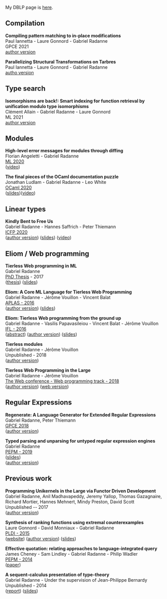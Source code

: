 
My DBLP page is [here][DBLP].

[DBLP]: http://dblp.uni-trier.de/pers/hd/r/Radanne:Gabriel

## Compilation

**Compiling pattern matching to in-place modifications**  
Paul Iannetta - Laure Gonnord - Gabriel Radanne  
GPCE 2021  
[author version](https://hal.archives-ouvertes.fr/hal-03355377)

**Parallelizing Structural Transformations on Tarbres**  
Paul Iannetta - Laure Gonnord - Gabriel Radanne  
[autho version](https://hal.archives-ouvertes.fr/hal-03208466)

## Type search

**Isomorphisms are back!: Smart indexing for function retrieval by unification modulo type isomorphisms**  
Clément Allain - Gabriel Radanne - Laure Gonnord  
ML 2021  
[author version](https://hal.archives-ouvertes.fr/hal-03355381)

## Modules

**High-level error messages for modules through diffing**  
Florian Angeletti - Gabriel Radanne  
[ML 2020](https://icfp20.sigplan.org/details/mlfamilyworkshop-2020-papers/3/High-level-error-messages-for-modules-through-diffing)  
([video](https://www.youtube.com/watch?v=n3eS-yuSJ_U))

**The final pieces of the OCaml documentation puzzle**  
Jonathan Ludlam - Gabriel Radanne - Leo White  
[OCaml 2020](https://icfp20.sigplan.org/details/ocaml-2020-papers/4/The-final-pieces-of-the-OCaml-documentation-puzzle)  
([slides](papers/odoc-ocaml2020-talk/index.html))([video](https://www.youtube.com/watch?v=wVyZ-KveN-w))

## Linear types

**Kindly Bent to Free Us**  
Gabriel Radanne - Hannes Saffrich - Peter Thiemann  
[ICFP 2020](https://icfp20.sigplan.org/details/icfp-2020-papers/25/Kindly-Bent-to-Free-Us)  
([author version](https://arxiv.org/abs/1908.09681))
([slides](papers/affe/slides-icfp.pdf))
([video](https://www.youtube.com/watch?v=i9wgeX7e-nc&t=2580s))

## Eliom / Web programming

**Tierless Web programming in ML**  
Gabriel Radanne  
[PhD Thesis](phdthesis.html) - 2017  
([thesis](papers/phdthesis.pdf))
([slides](papers/talk_phdthesis.pdf))

**Eliom: A Core ML Language for Tierless Web Programming**  
Gabriel Radanne - Jérôme Vouillon - Vincent Balat  
[APLAS - 2016](http://soict.hust.edu.vn/~aplas2016/)  
([author version](https://hal.archives-ouvertes.fr/hal-01349774))
([slides](papers/eliom/talk_aplas.pdf))

**Eliom: Tierless Web programming from the ground up**  
Gabriel Radanne - Vasilis Papavasileiou - Vincent Balat - Jérôme Vouillon  
[IFL - 2016](https://dtai.cs.kuleuven.be/events/ifl2016/)  
([abstract](papers/eliom/ifl_abstract.pdf))
([author version](https://hal.archives-ouvertes.fr/hal-01407898))
([slides](https://hal.archives-ouvertes.fr/hal-01407898/file/slides.pdf))

**Tierless modules**  
Gabriel Radanne - Jérôme Vouillon  
Unpublished - 2018  
([author version](https://hal.archives-ouvertes.fr/hal-01485362))

**Tierless Web Programming in the Large**  
Gabriel Radanne - Jérôme Vouillon  
[The Web conference - Web programming track - 2018](https://www2018.thewebconf.org/)  
([author version](papers/eliom/web2018.pdf))
([web version](http://delivery.acm.org/10.1145/3190000/3185953/p681-radanne.html?ip=132.230.195.187&id=3185953&acc=OPENTOC&key=2BA2C432AB83DA15%2E4191B95BD496D1F1%2E4D4702B0C3E38B35%2E4DD68F0663C025AA&__acm__=1525446033_336a85ca56d736713a7dc47b3aa5df19#))

## Regular Expressions

**Regenerate: A Language Generator for Extended Regular Expressions**  
Gabriel Radanne, Peter Thiemann  
[GPCE 2018](https://conf.researchr.org/track/gpce-2018/gpce-2018)  
([author version](papers/regenerate/gpce18.pdf))  

**Typed parsing and unparsing for untyped regular expression engines**  
Gabriel Radanne  
[PEPM - 2019](https://popl19.sigplan.org/track/pepm-2019-papers)  
([slides](papers/tyre/talk_pepm.pdf))  
([author version](papers/tyre/tyre_paper.pdf))

## Previous work

**Programming Unikernels in the Large via Functor Driven Development**  
Gabriel Radanne, Anil Madhavapeddy, Jeremy Yallop, Thomas Gazagnaire,
Richard Mortier, Hannes Mehnert, Mindy Preston, David Scott  
Unpublished -- 2017  
([author version](https://arxiv.org/abs/1905.02529))

**Synthesis of ranking functions using extremal counterexamples**  
Laure Gonnord - David Monniaux - Gabriel Radanne  
[PLDI - 2015](http://conf.researchr.org/home/pldi2015)  
([website](http://termite-analyser.github.io/))
([author version](https://hal.archives-ouvertes.fr/hal-01144622))
([slides](papers/termite_long.pdf))

**Effective quotation: relating approaches to language-integrated query**  
James Cheney - Sam Lindley - Gabriel Radanne - Philip Wadler  
[PEPM - 2014](http://www.program-transformation.org/PEPM14)  
([paper](http://homepages.inf.ed.ac.uk/slindley/papers/effquot.pdf))

**A sequent-calculus presentation of type-theory**  
Gabriel Radanne - Under the supervision of Jean-Philippe Bernardy  
Unpublished - 2014  
([report](papers/seqstyle/report.pdf))
([slides](papers/seqstyle/talk.pdf))
